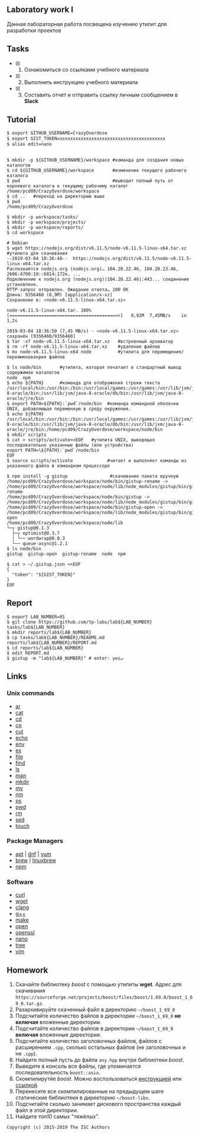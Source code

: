 ## Laboratory work I

Данная лабораторная работа посвещена изучению утилит для разработки проектов

## Tasks

- [x] 1. Ознакомиться со ссылками учебного материала
- [x] 2. Выполнить инструкцию учебного материала
- [x] 3. Составить отчет и отправить ссылку личным сообщением в **Slack**

## Tutorial

```bash
$ export GITHUB_USERNAME=СrazyOverdose
$ export GIST_TOKEN=xxxxxxxxxxxxxxxxxxxxxxxxxxxxxxxxxxxxxxxx
$ alias edit=nano
```
```Создание нового каталога, который станет рабочей областью

$ mkdir -p ${GITHUB_USERNAME}/workspace #команда для создания новых каталогов
$ cd ${GITHUB_USERNAME}/workspace       #изменение текущего рабочего каталога
$ pwd                                   #выводит полный путь от корневого каталога к текущему рабочему каталог                                   
/home/pcd09/CrazyOverdose/workspace
$ cd ..   #переход на директорию выше
$ pwd
/home/pcd09/CrazyOverdose
```

```ShellSession
$ mkdir -p workspace/tasks/
$ mkdir -p workspace/projects/
$ mkdir -p workspace/reports/
$ cd workspace
```

```ShellSession
# Debian
$ wget https://nodejs.org/dist/v6.11.5/node-v6.11.5-linux-x64.tar.xz    #утилита для скачивания
--2019-03-04 18:36:48--  https://nodejs.org/dist/v6.11.5/node-v6.11.5-linux-x64.tar.xz
Распознаётся nodejs.org (nodejs.org)… 104.20.22.46, 104.20.23.46, 2606:4700:10::6814:172e, ...
Подключение к nodejs.org (nodejs.org)|104.20.22.46|:443... соединение установлено.
HTTP-запрос отправлен. Ожидание ответа… 200 OK
Длина: 9356460 (8,9M) [application/x-xz]
Сохранение в: «node-v6.11.5-linux-x64.tar.xz»

node-v6.11.5-linux-x64.tar. 100%[=========================================>]   8,92M  7,45MB/s    in 1,2s    

2019-03-04 18:36:50 (7,45 MB/s) - «node-v6.11.5-linux-x64.tar.xz» сохранён [9356460/9356460]
$ tar -xf node-v6.11.5-linux-x64.tar.xz   #встроенный архиватор
$ rm -rf node-v6.11.5-linux-x64.tar.xz    #удаление файлов
$ mv node-v6.11.5-linux-x64 node          #утилита для перемещения/переименованрия файлов
```

```ShellSession
$ ls node/bin       #утилита, которая печатает в стандартный вывод содержимое каталогов
node  npm
$ echo ${PATH}      #команда для отображения строки текста
/usr/local/bin:/usr/bin:/bin:/usr/local/games:/usr/games:/usr/lib/jvm/java-8-oracle/bin:/usr/lib/jvm/java-8-oracle/db/bin:/usr/lib/jvm/java-8-oracle/jre/bin
$ export PATH=${PATH}:`pwd`/node/bin  #команда командной оболочки UNIX, добавляющая переменную в среду окружения.
$ echo ${PATH}
/usr/local/bin:/usr/bin:/bin:/usr/local/games:/usr/games:/usr/lib/jvm/java-8-oracle/bin:/usr/lib/jvm/java-8-oracle/db/bin:/usr/lib/jvm/java-8-oracle/jre/bin:/home/pcd09/CrazyOverdose/workspace/node/bin
$ mkdir scripts
$ cat > scripts/activate<<EOF   #утилита UNIX, выводящая последовательно указанные файлы (или устройства)
export PATH=\${PATH}:`pwd`/node/bin
EOF
$ source scripts/activate             #читает и выполняет команды из указанного файла в командном процессоре
```

```ShellSession
$ npm install -g gistup                #скачивание пакета вручную
/home/pcd09/CrazyOverdose/workspace/node/bin/gistup-rename -> /home/pcd09/CrazyOverdose/workspace/node/lib/node_modules/gistup/bin/gistup-rename
/home/pcd09/CrazyOverdose/workspace/node/bin/gistup -> /home/pcd09/CrazyOverdose/workspace/node/lib/node_modules/gistup/bin/gistup
/home/pcd09/CrazyOverdose/workspace/node/bin/gistup-open -> /home/pcd09/CrazyOverdose/workspace/node/lib/node_modules/gistup/bin/gistup-open
/home/pcd09/CrazyOverdose/workspace/node/lib
└─┬ gistup@0.1.3 
  ├─┬ optimist@0.3.7 
  │ └── wordwrap@0.0.3 
  └── queue-async@1.2.1 
$ ls node/bin
gistup  gistup-open  gistup-rename  node  npm
```

```ShellSession
$ cat > ~/.gistup.json <<EOF
{
  "token": "${GIST_TOKEN}"
}
EOF
```

## Report

```ShellSession
$ export LAB_NUMBER=01
$ git clone https://github.com/tp-labs/lab${LAB_NUMBER} tasks/lab${LAB_NUMBER}
$ mkdir reports/lab${LAB_NUMBER}
$ cp tasks/lab${LAB_NUMBER}/README.md reports/lab${LAB_NUMBER}/REPORT.md
$ cd reports/lab${LAB_NUMBER}
$ edit REPORT.md
$ gistup -m "lab${LAB_NUMBER}" # enter: yes↵
```

## Links

### Unix commands

- [ar](https://en.wikipedia.org/wiki/Ar_(Unix))
- [cat](https://en.wikipedia.org/wiki/Cat_(Unix))
- [cd](https://en.wikipedia.org/wiki/Cd_(command))
- [cp](https://en.wikipedia.org/wiki/Cp_(Unix))
- [cut](https://en.wikipedia.org/wiki/Cut_(Unix))
- [echo](https://en.wikipedia.org/wiki/Echo_(command))
- [env](https://en.wikipedia.org/wiki/Env_(shell))
- [ex](https://en.wikipedia.org/wiki/Ex_(editor))
- [file](https://en.wikipedia.org/wiki/File_(command))
- [find](https://en.wikipedia.org/wiki/Find)
- [ls](https://en.wikipedia.org/wiki/Ls)
- [man](https://en.wikipedia.org/wiki/Man_page)
- [mkdir](https://en.wikipedia.org/wiki/Mkdir)
- [mv](https://en.wikipedia.org/wiki/Mv)
- [nm](https://en.wikipedia.org/wiki/Nm_(Unix))
- [ps](https://en.wikipedia.org/wiki/Ps_(Unix))
- [pwd](https://en.wikipedia.org/wiki/Pwd)
- [rm](https://en.wikipedia.org/wiki/Rm_(Unix))
- [sed](https://en.wikipedia.org/wiki/Sed)
- [touch](https://en.wikipedia.org/wiki/Touch_(Unix))

### Package Managers

- [apt](http://help.ubuntu.ru/wiki/apt) | [dnf](https://en.wikipedia.org/wiki/DNF_(software)) | [yum](https://fedoraproject.org/wiki/Yum/ru)
- [brew](https://brew.sh) | [linuxbrew](http://linuxbrew.sh)
- [npm](https://docs.npmjs.com)

### Software

- [curl](https://www.gitbook.com/book/bagder/everything-curl/details)
- [wget](https://www.gnu.org/software/wget/manual/wget.pdf)
- [clang](https://clang.llvm.org)
- [g++](https://gcc.gnu.org/onlinedocs/gcc-4.0.2/gcc/G_002b_002b-and-GCC.html)
- [make](https://en.wikipedia.org/wiki/Make_(software))
- [open](https://developer.apple.com/legacy/library/documentation/Darwin/Reference/ManPages/man1/open.1.html)
- [openssl](https://www.openssl.org)
- [nano](https://www.nano-editor.org)
- [tree](https://linux.die.net/man/1/tree)
- [vim](http://www.vim.org)

## Homework

1. Скачайте библиотеку *boost* с помощью утилиты **wget**. Адрес для скачивания `https://sourceforge.net/projects/boost/files/boost/1.69.0/boost_1_69_0.tar.gz`.
2. Разархивируйте скаченный файл в директорию `~/boost_1_69_0`
3. Подсчитайте количество файлов в директории `~/boost_1_69_0` **не включая** вложенные директории.
4. Подсчитайте количество файлов в директории `~/boost_1_69_0` **включая** вложенные директории.
5. Подсчитайте количество заголовочных файлов, файлов с расширением `.cpp`, сколько остальных файлов (не заголовочных и не `.cpp`).
6. Найдите полный пусть до файла `any.hpp` внутри библиотеки *boost*.
7. Выведите в консоль все файлы, где упоминается последовательность `boost::asio`.
8. Скомпилирутйе *boost*. Можно воспользоваться [инструкцией](https://www.boost.org/doc/libs/1_61_0/more/getting_started/unix-variants.html#or-build-custom-binaries) или [ссылкой](https://codeyarns.com/2017/01/24/how-to-build-boost-on-linux/).
9. Перенесите все скомпилированные на предыдущем шаге статические библиотеки в директорию `~/boost-libs`.
10. Подсчитайте сколько занимает дискового пространства каждый файл в этой директории.
11. Найдите *топ10* самых "тяжёлых".

```
Copyright (c) 2015-2019 The ISC Authors
```
